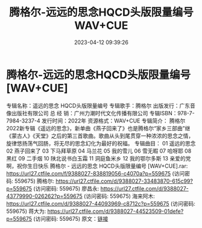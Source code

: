 ﻿---
title: 腾格尔-远远的思念HQCD头版限量编号WAV+CUE
date: 2023-04-12 09:39:26
categories: WAV车载音乐、镜像
tags: 华语中文
---
# 腾格尔-远远的思念HQCD头版限量编号[WAV+CUE]

专辑名称：遥远的思念 HQCD头版限量编号
专辑歌手：腾格尔
出版发行：广东音像出版社有限公司
总 经 销：广州力潮时代文化传播有限公司
专辑ISBN：978-7-7984-3237-4
发行时间：2022年
资源格式：WAV+CUE
专辑简介：
腾格尔2022新专辑《遥远的思念》，新单曲《燕子回来了》也是腾格尔“家乡三部曲”继《蒙古人》《天堂》之后的第三首歌曲。歌曲从头到尾贯穿一种浓浓的思念之情，旋律悠扬荡气回肠，将无尽的思念幻化为最好的祝福。
专辑曲目：
01 遥远的思念
02 燕子回来了
03 下马拜草原
04 马兰花
05 我的雪儿
06 雪无暇
07 哈呀耶
08 黑红
09 二手烟
10 陕北说书白玉霜
11 洞庭鱼米乡
12 我的鄂尔多斯
13 亲爱的党啊，祝你生日快乐
腾格尔 - 远远的思念 HQCD头版限量编号 [WAV+CUE].rar: https://url27.ctfile.com/f/9388027-838819056-c4070a?p=559675
(访问密码: 559675)
腾格尔: https://url27.ctfile.com/d/9388027-33483870-615c99?p=559675
(访问密码: 559675)
廖昌永: https://url27.ctfile.com/d/9388027-43779990-026262?p=559675
(访问密码: 559675)
海来阿木: https://url27.ctfile.com/d/9388027-44093969-c8712c?p=559675
(访问密码: 559675)
蒋大为: https://url27.ctfile.com/d/9388027-44523509-01defe?p=559675
(访问密码: 559675)
原文：[链接](https://blog.sina.com.cn/s/blog_1647c7e76010311ez.html)